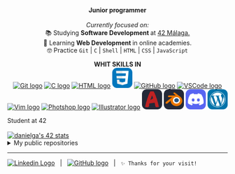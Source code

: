 <p align="center">
  <b>Junior programmer</b>
  <br /><br />
  <i> Currently focused on: </i> <br />
📚 Studying  <b> Software Development </b> at <a href="https://www.42malaga.com/"> 42 Málaga. </a> <br />
📖 Learning <b> Web Development </b> in online academies. <br />
🤓 Practice <code>Git</code> | <code>C</code> | <code>Shell</code> | <code>HTML</code> | <code>CSS</code> | <code>JavaScript</code> <br />
</p>

<p align="center"> <b> WHIT SKILLS IN </b> <br />
 <a href="https://git-scm.com/"><img src="https://skillicons.dev/icons?i=git" alt="Git logo" /></a>
<a href="https://www.w3schools.com/c/"><img src="https://skillicons.dev/icons?i=c" alt="C logo" /></a>
<a href="https://www.w3schools.com/html/default.asp"><img src="https://skillicons.dev/icons?i=html" alt="HTML logo" /></a>
<a href="https://www.w3schools.com/css/"><img src="https://github.com/tandpfun/skill-icons/blob/main/icons/CSS.svg" alt="CSS logo" length="46px" width="46px" /></a>
<a href="https://github.com/"><img src="https://skillicons.dev/icons?i=github" alt="GitHub logo" /></a>
<a href="https://code.visualstudio.com/"><img src="https://skillicons.dev/icons?i=vscode" alt="VSCode logo" /></a>
<a href="https://www.vim.org/"><img src="https://skillicons.dev/icons?i=vim" alt="Vim logo" /></a>
<a href="https://www.adobe.com/es/products/photoshop.html"><img src="https://skillicons.dev/icons?i=ps" alt="Photshop logo" /></a>
<a href="https://www.adobe.com/es/products/illustrator.html"><img src="https://skillicons.dev/icons?i=ai" alt="Illustrator logo" /></a>
<a href="https://www.autodesk.es/products/autocad/overview?term=1-YEAR&tab=subscription"><img src="https://github.com/tandpfun/skill-icons/blob/main/icons/AutoCAD-Dark.svg" alt="AutoCAD logo" length="46px" width="46px" /></a>
<a href="https://www.blender.org"><img src="https://github.com/tandpfun/skill-icons/blob/main/icons/Blender-Dark.svg" alt="Blender logo" length="46px" width="46px" /></a>
<a href="https://discord.com"><img src="https://github.com/tandpfun/skill-icons/blob/main/icons/Discord.svg" alt="Discord logo" length="46px" width="46px" /></a>
<a href="https://wordpress.com/es/"><img src="https://github.com/tandpfun/skill-icons/blob/main/icons/Wordpress.svg" alt="Wordpress logo" length="46px" width="46px" /></a>
</p>

  <summary>Student at 42</summary>
  <br />
<a href="https://github.com/oakoudad/badge42"><img src="https://badge.mediaplus.ma/darkblue/danielga?1337Badge=off&UM6P=off" alt="danielga's 42 stats" /></a>

<details>
  <summary>My public repositories</summary>

<a href="https://github.com/DgPrometeo/42Discovery_Web"> <code>42Discovery_Web</code> </a>: Projects carried out in the Discovery Web of 42 Málaga where we work <code>HTML</code> | <code>CSS</code> | <code>JavaScript</code>. 
<br>
<br>
<a href="https://github.com/DgPrometeo/Libft"> <code>Libft</code> </a>: My first librery in <code>C</code>.
<br>

</details>

<hr>
<a href="https://www.linkedin.com/in/garciasanchezdaniel/"><img src="https://skillicons.dev/icons?i=linkedin" alt="Linkedin Logo" style="width: 16px; height: 16px" /></a> &nbsp | &nbsp
<a href="https://github.com/DgPrometeo"><img src="https://skillicons.dev/icons?i=github" alt="GitHub logo" style="width: 16px; height: 16px" /></a>  &nbsp | &nbsp <code>✨ Thanks for your visit!</code> &nbsp 